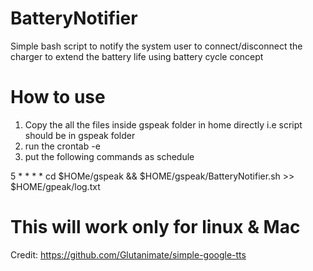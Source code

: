 # BatteryNotifier
Simple bash script to notify the system user to connect/disconnect the charger to extend the battery life using battery cycle concept

# How to use

1. Copy the all the files inside gspeak folder in home directly i.e script should be in gspeak folder
2. run the crontab -e
3. put the following commands as schedule

5 * * * * cd $HOMe/gspeak && $HOME/gspeak/BatteryNotifier.sh >> $HOME/gpeak/log.txt

# This will work only for linux & Mac

Credit: https://github.com/Glutanimate/simple-google-tts
